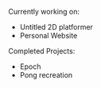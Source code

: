 Currently working on:
- Untitled 2D platformer
- Personal Website

Completed Projects:
- Epoch
- Pong recreation
